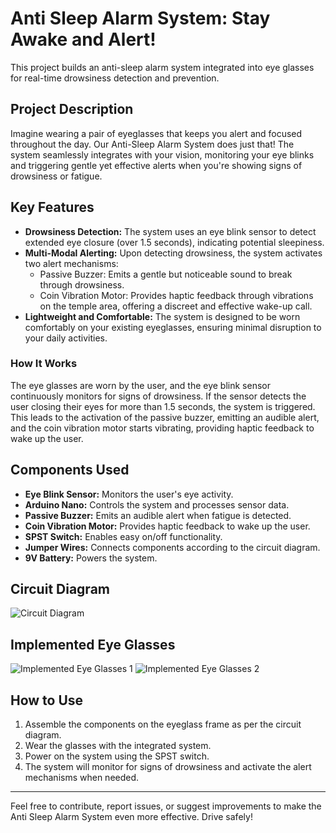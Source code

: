 # Anti Sleep Alarm System: Stay Awake and Alert!

This project builds an anti-sleep alarm system integrated into eye glasses for real-time drowsiness detection and prevention.

## Project Description

Imagine wearing a pair of eyeglasses that keeps you alert and focused throughout the day. Our Anti-Sleep Alarm System does just that! The system seamlessly integrates with your vision, monitoring your eye blinks and triggering gentle yet effective alerts when you're showing signs of drowsiness or fatigue.

## Key Features

- **Drowsiness Detection:** The system uses an eye blink sensor to detect extended eye closure (over 1.5 seconds), indicating potential sleepiness.
- **Multi-Modal Alerting:** Upon detecting drowsiness, the system activates two alert mechanisms:
  - Passive Buzzer: Emits a gentle but noticeable sound to break through drowsiness.
  - Coin Vibration Motor: Provides haptic feedback through vibrations on the temple area, offering a discreet and effective wake-up call.
- **Lightweight and Comfortable:** The system is designed to be worn comfortably on your existing eyeglasses, ensuring minimal disruption to your daily activities.

### How It Works

The eye glasses are worn by the user, and the eye blink sensor continuously monitors for signs of drowsiness. If the sensor detects the user closing their eyes for more than 1.5 seconds, the system is triggered. This leads to the activation of the passive buzzer, emitting an audible alert, and the coin vibration motor starts vibrating, providing haptic feedback to wake up the user.

## Components Used

- **Eye Blink Sensor:** Monitors the user's eye activity.
- **Arduino Nano:** Controls the system and processes sensor data.
- **Passive Buzzer:** Emits an audible alert when fatigue is detected.
- **Coin Vibration Motor:** Provides haptic feedback to wake up the user.
- **SPST Switch:** Enables easy on/off functionality.
- **Jumper Wires:** Connects components according to the circuit diagram.
- **9V Battery:** Powers the system.

## Circuit Diagram

![Circuit Diagram](https://github.com/Princepm02/Anti-Sleep-Alarm-System/assets/91951172/2551f39f-afd0-4cc4-a091-c9ef35cd9fd6)

## Implemented Eye Glasses

![Implemented Eye Glasses 1](https://github.com/Princepm02/Anti-Sleep-Alarm-System/assets/91951172/d59b03c6-d75b-4292-8dee-a9b89819a37b)
![Implemented Eye Glasses 2](https://github.com/Princepm02/Anti-Sleep-Alarm-System/assets/91951172/31bf8c88-a18e-4cb1-825e-56370dfe51da)

## How to Use

1. Assemble the components on the eyeglass frame as per the circuit diagram.
2. Wear the glasses with the integrated system.
3. Power on the system using the SPST switch.
4. The system will monitor for signs of drowsiness and activate the alert mechanisms when needed.

---

Feel free to contribute, report issues, or suggest improvements to make the Anti Sleep Alarm System even more effective. Drive safely!
